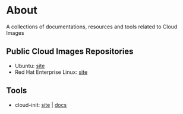 # About
A collections of documentations, resources and tools related to Cloud Images

## Public Cloud Images Repositories
- Ubuntu: [site](https://cloud-images.ubuntu.com/)
- Red Hat Enterprise Linux: [site](https://developers.redhat.com/products/rhel/download#publicandprivatecloudreadyrhelimages)

## Tools
- cloud-init: [site](https://cloud-init.io/) | [docs](https://cloudinit.readthedocs.io/en/latest/)

